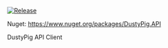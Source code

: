 [![Release](https://github.com/dustypigtv/DustyPig.API/actions/workflows/release.yml/badge.svg)](https://github.com/dustypigtv/DustyPig.API/actions/workflows/release.yml)


Nuget: https://www.nuget.org/packages/DustyPig.API

DustyPig API Client

